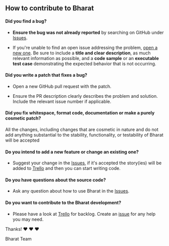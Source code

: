 ## How to contribute to Bharat

#### **Did you find a bug?**

* **Ensure the bug was not already reported** by searching on GitHub under [Issues](https://github.com/singals/bharat/issues).

* If you're unable to find an open issue addressing the problem, [open a new one](https://github.com/singals/bharat/issues/new). 
Be sure to include a **title and clear description**, as much relevant information as possible, and a **code sample** or an **executable test case** demonstrating the expected behavior that is not occurring.

#### **Did you write a patch that fixes a bug?**

* Open a new GitHub pull request with the patch.

* Ensure the PR description clearly describes the problem and solution. Include the relevant issue number if applicable.

#### **Did you fix whitespace, format code, documentation or make a purely cosmetic patch?**

All the changes, including changes that are cosmetic in nature and do not add anything substantial to the stability, functionality, or testability of Bharat will be accepted

#### **Do you intend to add a new feature or change an existing one?**

* Suggest your change in the [Issues](https://github.com/singals/bharat/issues), if it's accepted the story(ies) will be 
added to [Trello](https://trello.com/b/4TpMkaB4/bharat-story-board) and then you can start writing code.

#### **Do you have questions about the source code?**

* Ask any question about how to use Bharat in the [Issues](https://github.com/singals/bharat/issues).

#### **Do you want to contribute to the Bharat development?**

* Please have a look at [Trello](https://trello.com/b/4TpMkaB4/bharat-story-board) for backlog. Create an [issue](https://github.com/singals/bharat/issues/new) for any help you may need.

Thanks! :heart: :heart: :heart:

Bharat Team